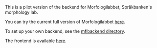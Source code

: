 This is a pilot version of the backend for Morfologilabbet,
Språkbanken's morphology lab.

You can try the current full version of Morfologilabbet [here](https://spraakbanken.gu.se/morfologilabbet/).

To set up your own backend, see the 
[mflbackend directory](https://github.com/spraakbanken/karp-mfl/tree/master/mflbackend).

The frontend is available [here](https://github.com/spraakbanken/karp-mfl-frontend).
